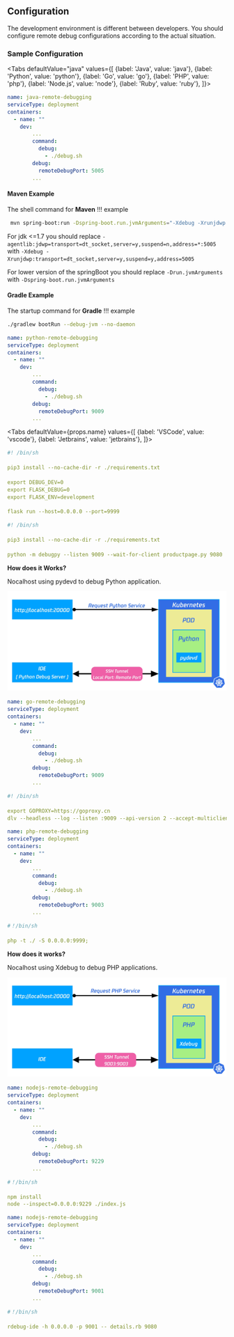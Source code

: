## Configuration

The development environment is different between developers. You should configure remote debug configurations according to the actual situation.

### Sample Configuration

<Tabs
defaultValue="java"
values={[
{label: 'Java', value: 'java'},
{label: 'Python', value: 'python'},
{label: 'Go', value: 'go'},
{label: 'PHP', value: 'php'},
{label: 'Node.js', value: 'node'},
{label: 'Ruby', value: 'ruby'},
]}>
<TabItem value="java">

```yaml {8,11} title="Nocalhost Configs"
name: java-remote-debugging
serviceType: deployment
containers:
  - name: ""
    dev:
        ...
        command:
          debug:
            - ./debug.sh
        debug:
          remoteDebugPort: 5005
        ...
```

#### Maven Example

The shell command for **Maven** !!! example

```bash title="jdk >= 1.8 and springBoot >=2.2.1.RELEASE"
 mvn spring-boot:run -Dspring-boot.run.jvmArguments="-Xdebug -Xrunjdwp:transport=dt_socket,server=y,suspend=y,address=5005"
```

For jdk <=1.7 you should replace `-agentlib:jdwp=transport=dt_socket,server=y,suspend=n,address=*:5005` with `-Xdebug -Xrunjdwp:transport=dt_socket,server=y,suspend=y,address=5005`

For lower version of the springBoot you should replace `-Drun.jvmArguments` with `-Dspring-boot.run.jvmArguments`

#### Gradle Example

The startup command for **Gradle** !!! example

```bash title="Gradle's debug.sh"
./gradlew bootRun --debug-jvm --no-daemon
```

</TabItem>
<TabItem value="python">

```yaml {8,11} title="Nocalhost Configs"
name: python-remote-debugging
serviceType: deployment
containers:
  - name: ""
    dev:
        ...
        command:
          debug:
            - ./debug.sh
        debug:
          remoteDebugPort: 9009
        ...
```

<Tabs
defaultValue={props.name}
values={[
{label: 'VSCode', value: 'vscode'},
{label: 'Jetbrains', value: 'jetbrains'},
]}>
<TabItem value="jetbrains">

```yaml title="debug.sh"
#! /bin/sh

pip3 install --no-cache-dir -r ./requirements.txt

export DEBUG_DEV=0
export FLASK_DEBUG=0
export FLASK_ENV=development

flask run --host=0.0.0.0 --port=9999
```

</TabItem>
<TabItem value="vscode">

```yaml title="debug.sh"
#! /bin/sh

pip3 install --no-cache-dir -r ./requirements.txt

python -m debugpy --listen 9009 --wait-for-client productpage.py 9080
```

</TabItem>
</Tabs>

**How does it Works?**

Nocalhost using pydevd to debug Python application.

![Principle of Remote Python Debugging](../../img/debug/python-debug.jpg)

</TabItem>
  
<TabItem value="go">

```yaml {8,11} title="Nocalhost Configs"
name: go-remote-debugging
serviceType: deployment
containers:
  - name: ""
    dev:
        ...
        command:
          debug:
            - ./debug.sh
        debug:
          remoteDebugPort: 9009
        ...
```

```yaml title="debug.sh"
#! /bin/sh

export GOPROXY=https://goproxy.cn
dlv --headless --log --listen :9009 --api-version 2 --accept-multiclient debug app.go
```

</TabItem>
  
<TabItem value="php">

```yaml {8,11} title="Nocalhost Configs"
name: php-remote-debugging
serviceType: deployment
containers:
  - name: ""
    dev:
        ...
        command:
          debug:
            - ./debug.sh
        debug:
          remoteDebugPort: 9003
        ...
```

```yaml title="debug.sh"
#！/bin/sh

php -t ./ -S 0.0.0.0:9999;
```

**How does it works?**

Nocalhost using Xdebug to debug PHP applications.

![Principle of Remote PHP Debugging](../../img/debug/php-debug.jpg)

</TabItem>

<TabItem value="node">

```yaml {8,11} title="Nocalhost Configs"
name: nodejs-remote-debugging
serviceType: deployment
containers:
  - name: ""
    dev:
        ...
        command:
          debug:
            - ./debug.sh
        debug:
          remoteDebugPort: 9229
        ...
```

```yaml title="debug.sh"
#！/bin/sh

npm install
node --inspect=0.0.0.0:9229 ./index.js
```

</TabItem>

<TabItem value="ruby">

```yaml {8,11} title="Nocalhost Configs"
name: nodejs-remote-debugging
serviceType: deployment
containers:
  - name: ""
    dev:
        ...
        command:
          debug:
            - ./debug.sh
        debug:
          remoteDebugPort: 9001
        ...
```

```yaml title="debug.sh"
#！/bin/sh

rdebug-ide -h 0.0.0.0 -p 9001 -- details.rb 9080
```

</TabItem>
</Tabs>
